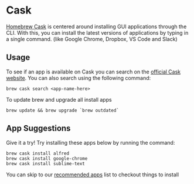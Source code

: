 # Cask

[Homebrew Cask](https://caskroom.github.io/) is centered around installing GUI applications through the CLI. With this, you can install the latest versions of applications by typing in a single command. \(like Google Chrome, Dropbox, VS Code and Slack\)

## Usage

To see if an app is available on Cask you can search on the [official Cask website](https://caskroom.github.io/search). You can also search using the following command:

```text
brew cask search <app-name-here>
```

To update brew and upgrade all install apps

```text
brew update && brew upgrade `brew outdated`
```

## App Suggestions

Give it a try! Try installing these apps below by running the command:

```text
brew cask install alfred
brew cask install google-chrome
brew cask install sublime-text
```

You can skip to our [recommended apps](https://www.macsetup.xyz/apps/apps) list to checkout things to install

